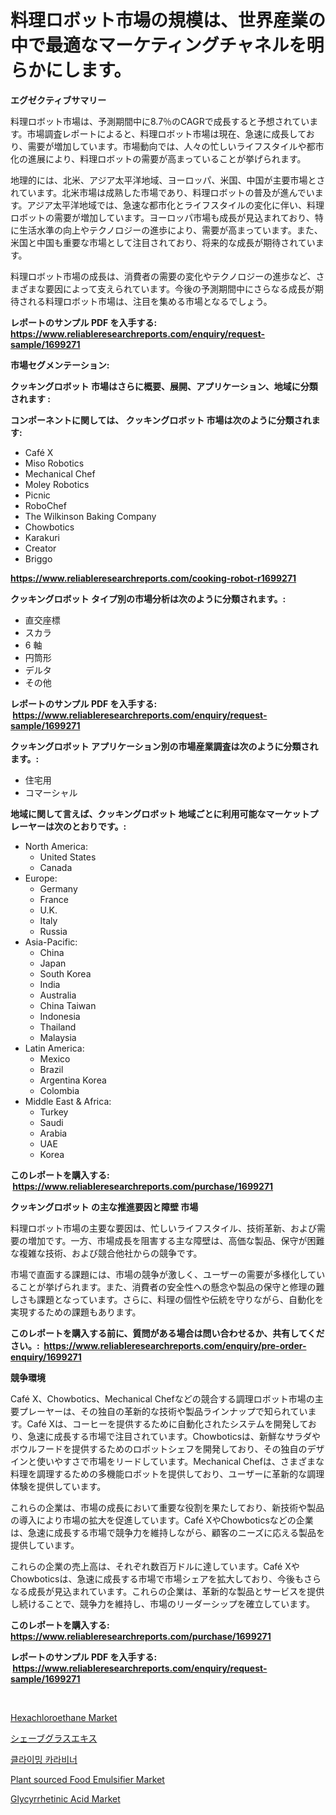 <p><h1>料理ロボット市場の規模は、世界産業の中で最適なマーケティングチャネルを明らかにします。</h1></p><p><strong>エグゼクティブサマリー</strong></p>
<p><p>料理ロボット市場は、予測期間中に8.7％のCAGRで成長すると予想されています。市場調査レポートによると、料理ロボット市場は現在、急速に成長しており、需要が増加しています。市場動向では、人々の忙しいライフスタイルや都市化の進展により、料理ロボットの需要が高まっていることが挙げられます。</p><p>地理的には、北米、アジア太平洋地域、ヨーロッパ、米国、中国が主要市場とされています。北米市場は成熟した市場であり、料理ロボットの普及が進んでいます。アジア太平洋地域では、急速な都市化とライフスタイルの変化に伴い、料理ロボットの需要が増加しています。ヨーロッパ市場も成長が見込まれており、特に生活水準の向上やテクノロジーの進歩により、需要が高まっています。また、米国と中国も重要な市場として注目されており、将来的な成長が期待されています。</p><p>料理ロボット市場の成長は、消費者の需要の変化やテクノロジーの進歩など、さまざまな要因によって支えられています。今後の予測期間中にさらなる成長が期待される料理ロボット市場は、注目を集める市場となるでしょう。</p></p>
<p><strong>レポートのサンプル PDF を入手する: <a href="https://www.reliableresearchreports.com/enquiry/request-sample/1699271">https://www.reliableresearchreports.com/enquiry/request-sample/1699271</a></strong></p>
<p><strong>市場セグメンテーション:</strong></p>
<p><strong> クッキングロボット 市場はさらに概要、展開、アプリケーション、地域に分類されます :</strong></p>
<p><strong>コンポーネントに関しては、 クッキングロボット 市場は次のように分類されます: &nbsp;</strong></p>
<p><ul><li>Café X</li><li>Miso Robotics</li><li>Mechanical Chef</li><li>Moley Robotics</li><li>Picnic</li><li>RoboChef</li><li>The Wilkinson Baking Company</li><li>Chowbotics</li><li>Karakuri</li><li>Creator</li><li>Briggo</li></ul></p>
<p><strong><a href="https://www.reliableresearchreports.com/cooking-robot-r1699271">https://www.reliableresearchreports.com/cooking-robot-r1699271</a></strong></p>
<p><strong> クッキングロボット タイプ別の市場分析は次のように分類されます。:</strong></p>
<p><ul><li>直交座標</li><li>スカラ</li><li>6 軸</li><li>円筒形</li><li>デルタ</li><li>その他</li></ul></p>
<p><strong>レポートのサンプル PDF を入手する: &nbsp;<a href="https://www.reliableresearchreports.com/enquiry/request-sample/1699271">https://www.reliableresearchreports.com/enquiry/request-sample/1699271</a></strong></p>
<p><strong> クッキングロボット アプリケーション別の市場産業調査は次のように分類されます。:</strong></p>
<p><ul><li>住宅用</li><li>コマーシャル</li></ul></p>
<p><strong>地域に関して言えば、クッキングロボット 地域ごとに利用可能なマーケットプレーヤーは次のとおりです。:</strong></p>
<p><ul>
    <li>
        North America:
        <ul>
            <li>United States</li>
            <li>Canada</li>
        </ul>
    </li>
    <li>
        Europe:
        <ul>
            <li>Germany</li>
            <li>France</li>
            <li>U.K.</li>
            <li>Italy</li>
            <li>Russia</li>
        </ul>
    </li>
    <li>
        Asia-Pacific:
        <ul>
            <li>China</li>
            <li>Japan</li>
            <li>South Korea</li>
            <li>India</li>
            <li>Australia</li>
            <li>China Taiwan</li>
            <li>Indonesia</li>
            <li>Thailand</li>
            <li>Malaysia</li>
        </ul>
    </li>
    <li>
        Latin America:
        <ul>
            <li>Mexico</li>
            <li>Brazil</li>
            <li>Argentina Korea</li>
            <li>Colombia</li>
        </ul>
    </li>
    <li>
        Middle East & Africa:
        <ul>
            <li>Turkey</li>
            <li>Saudi</li>
            <li>Arabia</li>
            <li>UAE</li>
            <li>Korea</li>
        </ul>
    </li>
    </ul></p>
<p><strong>このレポートを購入する: &nbsp;<a href="https://www.reliableresearchreports.com/purchase/1699271">https://www.reliableresearchreports.com/purchase/1699271</a></strong></p>
<p><strong>クッキングロボット の主な推進要因と障壁 市場</strong></p>
<p><p>料理ロボット市場の主要な要因は、忙しいライフスタイル、技術革新、および需要の増加です。一方、市場成長を阻害する主な障壁は、高価な製品、保守が困難な複雑な技術、および競合他社からの競争です。</p><p>市場で直面する課題には、市場の競争が激しく、ユーザーの需要が多様化していることが挙げられます。また、消費者の安全性への懸念や製品の保守と修理の難しさも課題となっています。さらに、料理の個性や伝統を守りながら、自動化を実現するための課題もあります。</p></p>
<p><strong>このレポートを購入する前に、質問がある場合は問い合わせるか、共有してください。:&nbsp; <a href="https://www.reliableresearchreports.com/enquiry/pre-order-enquiry/1699271">https://www.reliableresearchreports.com/enquiry/pre-order-enquiry/1699271</a></strong></p>
<p><strong>競争環境</strong></p>
<p><p>Café X、Chowbotics、Mechanical Chefなどの競合する調理ロボット市場の主要プレーヤーは、その独自の革新的な技術や製品ラインナップで知られています。Café Xは、コーヒーを提供するために自動化されたシステムを開発しており、急速に成長する市場で注目されています。Chowboticsは、新鮮なサラダやボウルフードを提供するためのロボットシェフを開発しており、その独自のデザインと使いやすさで市場をリードしています。Mechanical Chefは、さまざまな料理を調理するための多機能ロボットを提供しており、ユーザーに革新的な調理体験を提供しています。</p><p>これらの企業は、市場の成長において重要な役割を果たしており、新技術や製品の導入により市場の拡大を促進しています。Café XやChowboticsなどの企業は、急速に成長する市場で競争力を維持しながら、顧客のニーズに応える製品を提供しています。</p><p>これらの企業の売上高は、それぞれ数百万ドルに達しています。Café XやChowboticsは、急速に成長する市場で市場シェアを拡大しており、今後もさらなる成長が見込まれています。これらの企業は、革新的な製品とサービスを提供し続けることで、競争力を維持し、市場のリーダーシップを確立しています。</p></p>
<p><strong>このレポートを購入する: &nbsp; <a href="https://www.reliableresearchreports.com/purchase/1699271">https://www.reliableresearchreports.com/purchase/1699271</a></strong></p>
<p><strong>レポートのサンプル PDF を入手する: &nbsp;<a href="https://www.reliableresearchreports.com/enquiry/request-sample/1699271">https://www.reliableresearchreports.com/enquiry/request-sample/1699271</a></strong><strong></strong></p>
<p>&nbsp;</p>
<p><p><a href="https://issuu.com/reportprime-2/docs/hexachloroethane-market-size-2030.pptx">Hexachloroethane Market</a></p><p><a href="https://github.com/mohamedbakry57/Market-Research-Report-List-3/blob/main/930979820095.md">シェーブグラスエキス</a></p><p><a href="https://github.com/KellyLyncyh543964/Market-Research-Report-List-1/blob/main/535287718370.md">클라이밍 카라비너</a></p><p><a href="https://github.com/markusgodoy/Market-Research-Report-List-2/blob/main/plant-sourced-food-emulsifier-market.md">Plant sourced Food Emulsifier Market</a></p><p><a href="https://issuu.com/reportprime-2/docs/glycyrrhetinic-acid-market-size-2030.pptx">Glycyrrhetinic Acid Market</a></p></p>